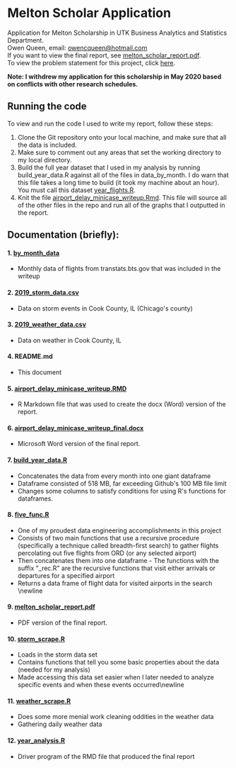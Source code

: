 # Melton Scholar Application
Application for Melton Scholarship in UTK Business Analytics and Statistics Department. <br/>
Owen Queen, email: owencqueen@hotmail.com <br/>
If you want to view the final report, see [melton_scholar_report.pdf](https://github.com/owencqueen/Melton_Scholars_Application/blob/master/melton_scholar_report.pdf). </br>
To view the problem statement for this project, click [here](https://haslam.utk.edu/sites/default/files/AirplaneDelayMiniCase.pdf). 

**Note: I withdrew my application for this scholarship in May 2020 based on conflicts with other research schedules.**

## Running the code
To view and run the code I used to write my report, follow these steps:

1. Clone the Git repository onto your local machine, and make sure that all the data is included.
2. Make sure to comment out any areas  that set the working directory to my local directory.
3. Build the full year dataset that I used in my analysis by running build_year_data.R against all of the files in data_by_month. I do warn that this file takes a long time to build (it took my machine about an hour). You must call this dataset [year_flights.R](https://github.com/owencqueen/Melton_Scholars_Application/blob/master/year_analysis.R).
4. Knit the file [airport_delay_minicase_writeup.Rmd](https://github.com/owencqueen/Melton_Scholars_Application/blob/master/airport_delay_minicase_writeup.Rmd). This file will source all of the other files in the repo and run all of the graphs that I outputted in the report.

## Documentation (briefly):

#### 1. [by_month_data](https://github.com/owencqueen/Melton_Scholars_Application/tree/master/data_by_month)
- Monthly data of flights from transtats.bts.gov that was included in the writeup
 
#### 2. [2019_storm_data.csv](https://github.com/owencqueen/Melton_Scholars_Application/blob/master/2019_storm_data.csv)
- Data on storm events in Cook County, IL (Chicago's county) </br>

#### 3. [2019_weather_data.csv](https://github.com/owencqueen/Melton_Scholars_Application/blob/master/2019_weather_data.csv)
- Data on weather in Cook County, IL

#### 4. README.md
- This document

#### 5. [airport_delay_minicase_writeup.RMD](https://github.com/owencqueen/Melton_Scholars_Application/blob/master/airport_delay_minicase_writeup.Rmd)
- R Markdown file that was used to create the docx (Word) version of the report.

#### 6. [airport_delay_minicase_writeup_final.docx](https://github.com/owencqueen/Melton_Scholars_Application/blob/master/airport_delay_minicase_writeup_final.docx)
- Microsoft Word version of the final report.

#### 7. [build_year_data.R](https://github.com/owencqueen/Melton_Scholars_Application/blob/master/build_year_data.R)
- Concatenates the data from every month into one giant dataframe 
- Dataframe consisted of 518 MB, far exceeding Github's 100 MB file limit 
- Changes some columns to satisfy conditions for using R's functions for dataframes.

#### 8. [five_func.R](https://github.com/owencqueen/Melton_Scholars_Application/blob/master/five_func.R)
- One of my proudest data engineering accomplishments in this project
- Consists of two main functions that use a recursive procedure (specifically a technique called breadth-first search) to gather flights percolating out five flights from ORD (or any selected airport)
- Then concatenates them into one dataframe - The functions with the suffix "_rec.R" are the recursive functions that visit either arrivals or departures for a specified airport
- Returns a data frame of flight data for visited airports in the search \newline

#### 9. [melton_scholar_report.pdf](https://github.com/owencqueen/Melton_Scholars_Application/blob/master/melton_scholar_report.pdf)
- PDF version of the final report.

#### 10. [storm_scrape.R](https://github.com/owencqueen/Melton_Scholars_Application/blob/master/storm_scrape.R)
- Loads in the storm data set 
- Contains functions that tell you some basic properties about the data (needed for my analysis) 
- Made accessing this data set easier when I later needed to analyze specific events and when these events occurred\newline

#### 11. [weather_scrape.R](https://github.com/owencqueen/Melton_Scholars_Application/blob/master/weather_scrape.R)
- Does some more menial work cleaning oddities in the weather data 
- Gathering daily weather data

#### 12. [year_analysis.R](https://github.com/owencqueen/Melton_Scholars_Application/blob/master/year_analysis.R)
- Driver program of the RMD file that produced the final report


